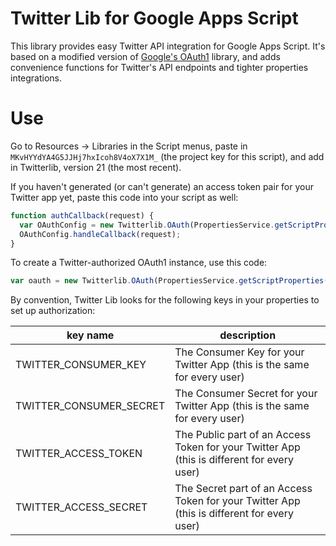 # Twitter Lib for Google Apps Script

This library provides easy Twitter API integration for Google Apps Script.  It's based on a modified version of [Google's OAuth1](https://github.com/googlesamples/apps-script-oauth1) library, and adds convenience functions for Twitter's API endpoints and tighter properties integrations.

# Use

Go to Resources -> Libraries in the Script menus, 
paste in `MKvHYYdYA4G5JJHj7hxIcoh8V4oX7X1M_` (the project key for this script),
and add in Twitterlib, version 21 (the most recent).  

If you haven't generated (or can't generate) an access token pair for your Twitter app yet,
paste this code into your script as well:

```javascript
function authCallback(request) {
  var OAuthConfig = new Twitterlib.OAuth(PropertiesService.getScriptProperties());
  OAuthConfig.handleCallback(request);
}
```

To create a Twitter-authorized OAuth1 instance, use this code:
```javascript
var oauth = new Twitterlib.OAuth(PropertiesService.getScriptProperties());
```

By convention, Twitter Lib looks for the following keys in your properties to set up authorization:

|key name|description|
|--------|--------------|
|TWITTER\_CONSUMER\_KEY|The Consumer Key for your Twitter App (this is the same for every user)|
|TWITTER\_CONSUMER\_SECRET|The Consumer Secret for your Twitter App (this is the same for every user)|
|TWITTER\_ACCESS\_TOKEN|The Public part of an Access Token for your Twitter App (this is different for every user)|
|TWITTER\_ACCESS\_SECRET|The Secret part of an Access Token for your Twitter App (this is different for every user)|


